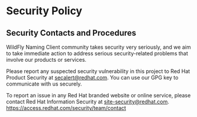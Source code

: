 # Security Policy 

## Security Contacts and Procedures

WildFly Naming Client community takes security very seriously, and we aim to take immediate action to address serious security-related problems that involve our products or services.

Please report any suspected security vulnerability in this project to Red Hat Product Security at secalert@redhat.com. You can use our GPG key to communicate with us securely.

To report an issue in any Red Hat branded website or online service, please contact Red Hat Information Security at site-security@redhat.com.
https://access.redhat.com/security/team/contact

